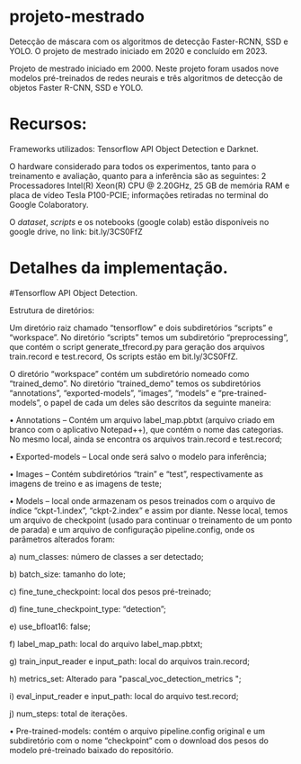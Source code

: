 # projeto-mestrado
Detecção de máscara com os algoritmos de detecção Faster-RCNN, SSD e YOLO. O projeto de mestrado iniciado em 2020 e concluído em 2023.

Projeto de mestrado iniciado em 2000. Neste projeto foram usados nove modelos pré-treinados de redes neurais e três algoritmos de detecção de objetos Faster R-CNN, SSD e YOLO.

# Recursos:
Frameworks utilizados: Tensorflow API Object Detection e Darknet.

O hardware considerado para todos os experimentos, tanto para o treinamento e avaliação, quanto para a inferência são as seguintes: 2 Processadores Intel(R) Xeon(R) CPU @ 2.20GHz, 25 GB de memória RAM e placa de vídeo Tesla P100-PCIE; informações retiradas no terminal do Google Colaboratory.

O _dataset_, _scripts_ e os notebooks (google colab) estão disponíveis no google drive, no link: bit.ly/3CS0FfZ

# Detalhes da implementação.

#Tensorflow API Object Detection.

Estrutura de diretórios:

Um diretório raiz chamado “tensorflow” e dois subdiretórios “scripts” e  “workspace”. No diretório “scripts” temos um subdiretório “preprocessing”, que contém o script generate_tfrecord.py para geração dos arquivos train.record e test.record, Os scripts estão em bit.ly/3CS0FfZ.

O diretório “workspace” contém um subdiretório nomeado como “trained_demo”.  No diretório “trained_demo” temos os subdiretórios “annotations”, “exported-models”, “images”, “models” e “pre-trained-models”, o papel de cada um deles são descritos da seguinte maneira:

•	Annotations – Contém um arquivo label_map.pbtxt (arquivo criado em branco com o aplicativo Notepad++), que contém o nome das categorias. No mesmo local, ainda se encontra os arquivos train.record e test.record;

•	Exported-models – Local onde será salvo o modelo para inferência;

•	Images – Contém subdiretórios “train” e “test”, respectivamente as imagens de treino e as imagens de teste;

•	Models – local onde armazenam os pesos treinados com o arquivo de índice “ckpt-1.index”, “ckpt-2.index” e assim por diante. Nesse local, temos um arquivo de checkpoint (usado para continuar o treinamento de um ponto de parada) e um arquivo de configuração pipeline.config, onde os parâmetros alterados foram:

a)	num_classes: número de classes a ser detectado;

b)	batch_size: tamanho do lote;

c)	fine_tune_checkpoint: local dos pesos pré-treinado;

d)	fine_tune_checkpoint_type: “detection”;

e)	use_bfloat16: false;

f)	label_map_path: local do arquivo label_map.pbtxt;

g)	train_input_reader e input_path: local do arquivos train.record;

h)	metrics_set: Alterado para "pascal_voc_detection_metrics ";

i)	eval_input_reader e input_path: local do arquivo test.record;

j)	num_steps: total de iterações.

•	Pre-trained-models: contém o arquivo pipeline.config original e um subdiretório com o nome “checkpoint” com o download dos pesos do modelo pré-treinado baixado do repositório.






